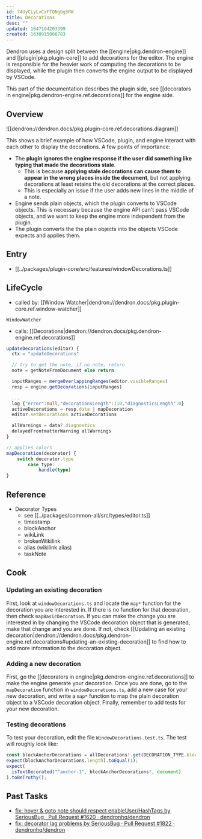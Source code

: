 ```yaml
---
id: 74UyCLyLvCxFTQNgGgSRW
title: Decorations
desc: ""
updated: 1647104203399
created: 1630915066783
---
```


Dendron uses a design split between the [[engine|pkg.dendron-engine]] and
[[plugin|pkg.plugin-core]] to add decorations for the editor. The engine is
responsible for the heavier work of computing the decorations to be displayed,
while the plugin then converts the engine output to be displayed by VSCode.

This part of the documentation describes the plugin side, see [[decorators in engine|pkg.dendron-engine.ref.decorations]]
for the engine side.

## Overview

![[dendron://dendron.docs/pkg.plugin-core.ref.decorations.diagram]]

This shows a brief example of how VSCode, plugin, and engine interact with each
other to display the decorations. A few points of importance:

- The **plugin ignores the engine response if the user did something like typing that made the decorations stale**. 
  - This is because **applying stale decorations can cause them to appear in the wrong places inside the document**, but not applying decorations at least retains the old decorations at the correct places. 
  - This is especially an issue if the user adds new lines in the middle of a note.
- Engine sends plain objects, which the plugin converts to VSCode objects. This is necessary because the engine API can't pass VSCode objects, and we want to keep the engine more independent from the plugin.
- The plugin converts the the plain objects into the objects VSCode expects and applies them.

## Entry

- [[../packages/plugin-core/src/features/windowDecorations.ts]]

## LifeCycle

- called by: [[Window Watcher|dendron://dendron.docs/pkg.plugin-core.ref.window-watcher]]
```
WindowWatcher
```
- calls: [[Decorations|dendron://dendron.docs/pkg.dendron-engine.ref.decorations]]

```ts
updateDecorations(editor) {
  ctx = "updateDecorations"

  // try to get the note, if no note, return
  note = getNoteFromDocument else return

  inputRanges = mergeOverlappingRanges(editor.visibleRanges)
  resp = engine.getDecorations(inputRanges)

  ...
  log {"error":null,"decorationsLength":110,"diagnosticsLength":0}
  activeDecorations = resp.data | mapDecoration
  editor.setDecorations activeDecorations

  allWarnings = data?.diagnostics
  delayedFrontmatterWarning allWarnings
}

// applies colors
mapDecoration(decorator) {
    switch decorator.type
        case type:
            handle(type)
}
```

## Reference

- Decorator Types
  - see [[../packages/common-all/src/types/editor.ts]]
  - timestamp
  - blockAnchor
  - wikiLink
  - brokenWikilink
  - alias (wikilink alias)
  - taskNote

## Cook

### Updating an existing decoration

First, look at `windowDecorations.ts` and locate the `map*` function for the
decoration you are interested in. If there is no function for that decoration,
then check `mapBasicDecoration`. If you can make the change you are interested
in by changing the VSCode decoration object that is generated, make that change
and you are done. If not, check [[Updating an existing decoration|dendron://dendron.docs/pkg.dendron-engine.ref.decorations#updating-an-existing-decoration]]
to find how to add more information to the decoration object.

### Adding a new decoration

First, go the [[decorators in engine|pkg.dendron-engine.ref.decorations]] to
make the engine generate your decoration. Once you are done, go to the
`mapDecoration` function in `windowDecorations.ts`, add a new case for your new
decoration, and write a `map*` function to map the plain decoration object to a
VSCode decoration object. Finally, remember to add tests for your new decoration.

### Testing decorations

To test your decoration, edit the file `WindowDecorations.test.ts`. The test
will roughly look like:

```ts
const blockAnchorDecorations = allDecorations!.get(DECORATION_TYPE.blockAnchor);
expect(blockAnchorDecorations.length).toEqual(1);
expect(
  isTextDecorated("^anchor-1", blockAnchorDecorations!, document)
).toBeTruthy();
```

## Past Tasks

- [fix: hover & goto note should respect enableUser/HashTags by SeriousBug · Pull Request #1620 · dendronhq/dendron](https://github.com/dendronhq/dendron/pull/1620)
- [fix: decorator lag problems by SeriousBug · Pull Request #1822 · dendronhq/dendron](https://github.com/dendronhq/dendron/pull/1822)
